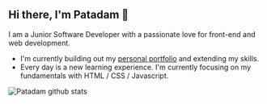 ## Hi there, I'm Patadam 👋

I am a Junior Software Developer with a passionate love for front-end and web development.

- I'm currently building out my <a href='https://patadam.netlify.app/'>personal portfolio</a> and extending my skills.
- Every day is a new learning experience. I'm currently focusing on my fundamentals with HTML / CSS / Javascript.


![Patadam github stats](https://github-readme-stats.vercel.app/api?username=Patadam&show_icons=true&hide_border=true)


<!--
**Patadam/Patadam** is a ✨ _special_ ✨ repository because its `README.md` (this file) appears on your GitHub profile.

Here are some ideas to get you started:

- 🔭 I’m currently working on ...
- 🌱 I’m currently learning ...
- 👯 I’m looking to collaborate on ...
- 🤔 I’m looking for help with ...
- 💬 Ask me about ...
- 📫 How to reach me: ...
- 😄 Pronouns: ...
- ⚡ Fun fact: ...
-->
